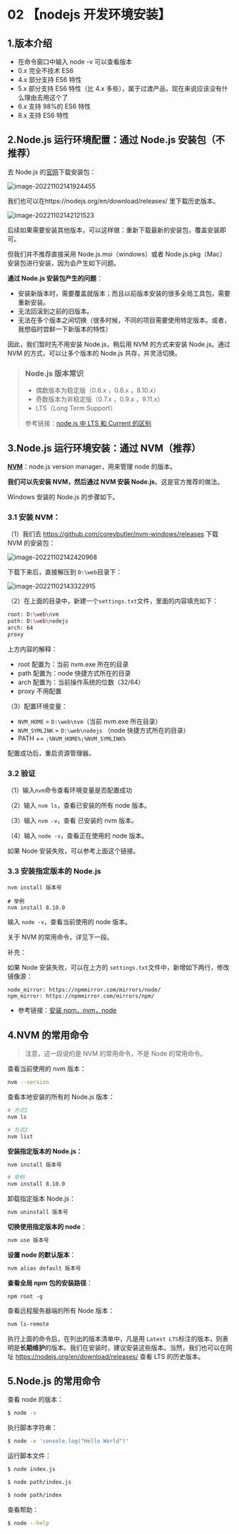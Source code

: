 # 02 【nodejs 开发环境安装】

## 1.版本介绍

- 在命令窗口中输入 node -v 可以查看版本
- 0.x 完全不技术 ES6
- 4.x 部分支持 ES6 特性
- 5.x 部分支持 ES6 特性（比 4.x 多些），属于过渡产品，现在来说应该没有什么理由去用这个了
- 6.x 支持 98%的 ES6 特性
- 8.x 支持 ES6 特性

## 2.Node.js 运行环境配置：通过 Node.js 安装包（不推荐）

去 Node.js 的[官网](https://nodejs.org/en/)下载安装包：

![image-20221102141924455](https://i0.hdslb.com/bfs/album/baa4a48fa8ff1f6e0c463671d144ae9c1111e60c.png)

我们也可以在https://nodejs.org/en/download/releases/ 里下载历史版本。

![image-20221102142121523](https://i0.hdslb.com/bfs/album/ae6cded001336936a7580bbdff40d77214b0799c.png)

后续如果需要安装其他版本，可以这样做：重新下载最新的安装包，覆盖安装即可。

但我们并不推荐直接采用 Node.js.msi（windows）或者 Node.js.pkg（Mac） 安装包进行安装，因为会产生如下问题。

**通过 Node.js 安装包产生的问题**：

- 安装新版本时，需要覆盖就版本；而且以前版本安装的很多全局工具包，需要重新安装。
- 无法回滚到之前的旧版本。
- 无法在多个版本之间切换（很多时候，不同的项目需要使用特定版本。或者，我想临时尝鲜一下新版本的特性）

因此，我们暂时先不用安装 Node.js，稍后用 NVM 的方式来安装 Node.js。通过 NVM 的方式，可以让多个版本的 Node.js 共存，并灵活切换。

> ### Node.js 版本常识
>
> - 偶数版本为稳定版（0.6.x ，0.8.x ，8.10.x）
> - 奇数版本为非稳定版（0.7.x ，0.9.x ，9.11.x）
> - LTS（Long Term Support）
>
> 参考链接：[node.js 中 LTS 和 Current 的区别](https://blog.csdn.net/u012532033/article/details/73332099)

## 3.Node.js 运行环境安装：通过 NVM（推荐）

**[NVM](https://github.com/nvm-sh/nvm)**：node.js version manager，用来管理 node 的版本。

**我们可以先安装 NVM，然后通过 NVM 安装 Node.js**。这是官方推荐的做法。

Windows 安装的 Node.js 的步骤如下。

### 3.1 安装 NVM：

（1）我们去 https://github.com/coreybutler/nvm-windows/releases 下载 NVM 的安装包：

![image-20221102142420968](https://i0.hdslb.com/bfs/album/57f120a95801261ccefa395f7ed3f766fadb5332.png)

下载下来后，直接解压到 `D:\web`目录下：

![image-20221102143322915](https://i0.hdslb.com/bfs/album/9052989c7c1c99956b5ed5caafa46964867d0733.png)

（2）在上面的目录中，新建一个`settings.txt`文件，里面的内容填充如下：

```sh
root: D:\web\nvm
path: D:\web\nodejs
arch: 64
proxy
```

上方内容的解释：

- root 配置为：当前 nvm.exe 所在的目录
- path 配置为：node 快捷方式所在的目录
- arch 配置为：当前操作系统的位数（32/64）
- proxy 不用配置

（3）配置环境变量：

- `NVM_HOME` = `D:\web\nvm`（当前 nvm.exe 所在目录）
- `NVM_SYMLINK` = `D:\web\nodejs` （node 快捷方式所在的目录）
- PATH += `;%NVM_HOME%;%NVM_SYMLINK%`

配置成功后，重启资源管理器。

### 3.2 验证

（1）输入`nvm`命令查看环境变量是否配置成功

（2）输入 `nvm ls`，查看已安装的所有 node 版本。

（3）输入 `nvm -v`，查看 已安装的 nvm 版本。

（4）输入 `node -v`，查看正在使用的 node 版本。

如果 Node 安装失败，可以参考上面这个链接。

### 3.3 安装指定版本的 Node.js

```shell
nvm install 版本号

# 举例
nvm install 8.10.0
```

输入 `node -v`，查看当前使用的 node 版本。

关于 NVM 的常用命令，详见下一段。

补充：

如果 Node 安装失败，可以在上方的 `settings.txt`文件中，新增如下两行，修改镜像源：

```text
node_mirror: https://npmmirror.com/mirrors/node/
npm_mirror: https://npmmirror.com/mirrors/npm/
```

- 参考链接：[安装 npm，nvm，node](https://segmentfault.com/a/1190000011114680)

## 4.NVM 的常用命令

> 注意，这一段说的是 NVM 的常用命令，不是 Node 的常用命令。

查看当前使用的 nvm 版本：

```bash
nvm --version
```

查看本地安装的所有的 Node.js 版本：

```bash
# 方式1
nvm ls

# 方式2
nvm list
```

**安装指定版本的 Node.js：**

```bash
nvm install 版本号

# 举例
nvm install 8.10.0
```

卸载指定版本 Node.js：

```bash
nvm uninstall 版本号
```

**切换使用指定版本的 node**：

```bash
nvm use 版本号
```

**设置 node 的默认版本**：

```bash
nvm alias default 版本号
```

**查看全局 npm 包的安装路径**：

```text
npm root -g
```

查看远程服务器端的所有 Node 版本：

```bash
nvm ls-remote
```

执行上面的命令后，在列出的版本清单中，凡是用 `Latest LTS`标注的版本，则表明是**长期维护**的版本。我们在安装时，建议安装这些版本。当然，我们也可以在网址 https://nodejs.org/en/download/releases/ 查看 LTS 的历史版本。

## 5.Node.js 的常用命令

查看 node 的版本：

```bash
$ node -v
```

执行脚本字符串：

```bash
$ node -e 'console.log("Hello World")'
```

运行脚本文件：

```bash
$ node index.js

$ node path/index.js

$ node path/index
```

查看帮助：

```bash
$ node --help
```
